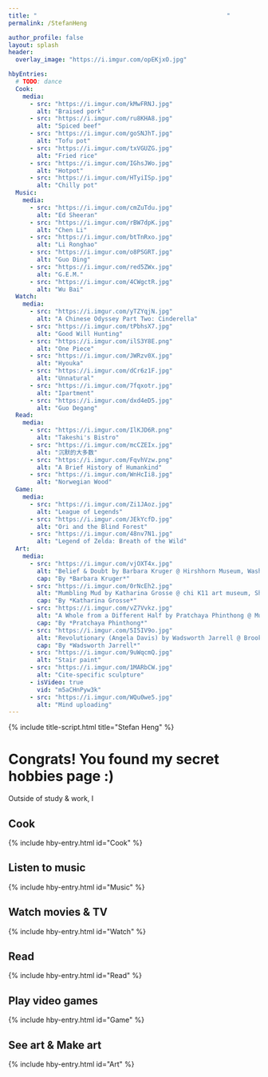 ```yaml
---
title: "　　　　　　　　　　　　　　　　　　　　　　　　　　　　　　　　"
permalink: /StefanHeng

author_profile: false
layout: splash
header:
  overlay_image: "https://i.imgur.com/opEKjxO.jpg"

hbyEntries:
  # TODO: dance
  Cook:
    media:
      - src: "https://i.imgur.com/kMwFRNJ.jpg"
        alt: "Braised pork"
      - src: "https://i.imgur.com/ru8KHA8.jpg"
        alt: "Spiced beef"
      - src: "https://i.imgur.com/goSNJhT.jpg"
        alt: "Tofu pot"
      - src: "https://i.imgur.com/txVGUZG.jpg"
        alt: "Fried rice"
      - src: "https://i.imgur.com/IGhsJWo.jpg"
        alt: "Hotpot"
      - src: "https://i.imgur.com/HTyiISp.jpg"
        alt: "Chilly pot"
  Music:
    media:
      - src: "https://i.imgur.com/cmZuTdu.jpg"
        alt: "Ed Sheeran"
      - src: "https://i.imgur.com/rBW7dpK.jpg"
        alt: "Chen Li"
      - src: "https://i.imgur.com/btTnRxo.jpg"
        alt: "Li Ronghao"
      - src: "https://i.imgur.com/o8PSGRT.jpg"
        alt: "Guo Ding"
      - src: "https://i.imgur.com/red5ZWx.jpg"
        alt: "G.E.M."
      - src: "https://i.imgur.com/4CWgctR.jpg"
        alt: "Wu Bai"
  Watch:
    media:
      - src: "https://i.imgur.com/yTZYqjN.jpg"
        alt: "A Chinese Odyssey Part Two: Cinderella"
      - src: "https://i.imgur.com/tPbhsX7.jpg"
        alt: "Good Will Hunting"
      - src: "https://i.imgur.com/ilS3Y8E.png"
        alt: "One Piece"
      - src: "https://i.imgur.com/JWRzv0X.jpg"
        alt: "Hyouka"
      - src: "https://i.imgur.com/dCr6z1F.jpg"
        alt: "Unnatural"
      - src: "https://i.imgur.com/7fqxotr.jpg"
        alt: "Ipartment"
      - src: "https://i.imgur.com/dxd4eD5.jpg"
        alt: "Guo Degang"
  Read:
    media:
      - src: "https://i.imgur.com/IlKJD6R.png"
        alt: "Takeshi's Bistro"
      - src: "https://i.imgur.com/mcCZEIx.jpg"
        alt: "沉默的大多数"
      - src: "https://i.imgur.com/FqvhVzw.png"
        alt: "A Brief History of Humankind"
      - src: "https://i.imgur.com/WnHcIi8.jpg"
        alt: "Norwegian Wood"
  Game:
    media:
      - src: "https://i.imgur.com/Zi1JAoz.jpg"
        alt: "League of Legends"
      - src: "https://i.imgur.com/JEkYcfD.jpg"
        alt: "Ori and the Blind Forest"
      - src: "https://i.imgur.com/48nv7N1.jpg"
        alt: "Legend of Zelda: Breath of the Wild"
  Art:
    media:
      - src: "https://i.imgur.com/vjOXT4x.jpg"
        alt: "Belief & Doubt by Barbara Kruger @ Hirshhorn Museum, Washington, D.C., US"
        cap: "By *Barbara Kruger*"
      - src: "https://i.imgur.com/0rNcEh2.jpg"
        alt: "Mumbling Mud by Katharina Grosse @ chi K11 art museum, Shanghai, China"
        cap: "By *Katharina Grosse*"
      - src: "https://i.imgur.com/vZ7Vvkz.jpg"
        alt: "A Whole from a Different Half by Pratchaya Phinthong @ Museum of Modern Art, San Francisco, US"
        cap: "By *Pratchaya Phinthong*"
      - src: "https://i.imgur.com/5I5IV9o.jpg"
        alt: "Revolutionary (Angela Davis) by Wadsworth Jarrell @ Brooklyn Museum, New York, US"
        cap: "By *Wadsworth Jarrell*"
      - src: "https://i.imgur.com/9uWqcmQ.jpg"
        alt: "Stair paint"
      - src: "https://i.imgur.com/1MARbCW.jpg"
        alt: "Cite-specific sculpture"
      - isVideo: true
        vid: "m5aCHnPyw3k"
      - src: "https://i.imgur.com/WQu0we5.jpg"
        alt: "Mind uploading"
---
```

{% include title-script.html title="Stefan Heng" %}

# Congrats! You found my secret hobbies page :)

Outside of study & work, I

## Cook
{% include hby-entry.html id="Cook" %}


## Listen to music
{% include hby-entry.html id="Music" %}


## Watch movies & TV
{% include hby-entry.html id="Watch" %}


## Read
{% include hby-entry.html id="Read" %}


## Play video games
{% include hby-entry.html id="Game" %}


## See art & Make art
{% include hby-entry.html id="Art" %}
